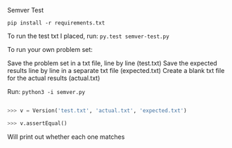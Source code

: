 Semver Test

```pip install -r requirements.txt```

To run the test txt I placed, run:
```py.test semver-test.py```

To run your own problem set:

Save the problem set in a txt file, line by line (test.txt)
Save the expected results line by line in a separate txt file (expected.txt)
Create a blank txt file for the actual results (actual.txt)

Run: 
```python3 -i semver.py```
```python

>>> v = Version('test.txt', 'actual.txt', 'expected.txt')

>>> v.assertEqual()
```

Will print out whether each one matches